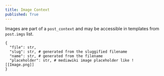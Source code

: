 ```yaml
---
title: Image Context
published: True
---
```


Images are part of a `post_context` and may be accessible in templates from `post.imgs` list.

```
{
  "file": str,
  "slug": str, # generated from the sluggified filename
  "name": str, # generated from the filename
  "placeholder": str, # mediawiki image placeholder like ![[Image.png]]
}
```
